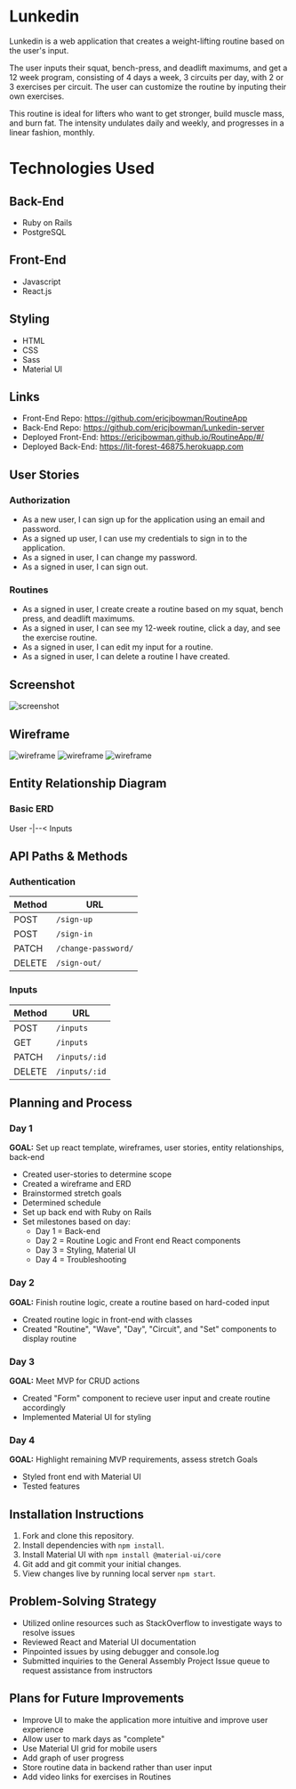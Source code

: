 # **Lunkedin**

Lunkedin is a web application that creates a weight-lifting routine based on the user's input.

The user inputs their squat, bench-press, and deadlift maximums, and get a
12 week program, consisting of 4 days a week, 3 circuits per day, with 2 or 3 exercises per circuit.
The user can customize the routine by inputing their own exercises.

This routine is ideal for lifters who want to get stronger, build muscle mass, and burn fat. The intensity undulates daily and weekly, and progresses in a linear fashion, monthly.

**Technologies Used**
===

Back-End
---
- Ruby on Rails
- PostgreSQL

Front-End
---
- Javascript
- React.js


Styling
---
- HTML
- CSS
- Sass
- Material UI


Links
---
* Front-End Repo: https://github.com/ericjbowman/RoutineApp
* Back-End Repo: https://github.com/ericjbowman/Lunkedin-server
* Deployed Front-End: https://ericjbowman.github.io/RoutineApp/#/
* Deployed Back-End: https://lit-forest-46875.herokuapp.com

User Stories
------

### Authorization
* As a new user, I can sign up for the application using an email and password.
* As a signed up user, I can use my credentials to sign in to the application.
* As a signed in user, I can change my password.
* As a signed in user, I can sign out.

### Routines
* As a signed in user, I create create a routine based on my squat, bench press, and deadlift maximums.
* As a signed in user, I can see my 12-week routine, click a day, and see the exercise routine.
* As a signed in user, I can edit my input for a routine.
* As a signed in user, I can delete a routine I have created.

Screenshot
------
![screenshot](https://i.imgur.com/IY9yqMM.png)

Wireframe
------
![wireframe](https://i.imgur.com/RGin49m.png)
![wireframe](https://i.imgur.com/4AdK2Yg.png)
![wireframe](https://i.imgur.com/0kcSJNc.png)

Entity Relationship Diagram
------
### Basic ERD
User -|--< Inputs

API Paths & Methods
------
### Authentication

| Method | URL
|--------|------------------------
| POST   | `/sign-up`
| POST   | `/sign-in`
| PATCH  | `/change-password/`
| DELETE | `/sign-out/`

### Inputs

| Method   | URL
|--------|------------------------
| POST   | `/inputs`
| GET    | `/inputs`
| PATCH  | `/inputs/:id`
| DELETE | `/inputs/:id`

Planning and Process
------

### Day 1
**GOAL:** Set up react template, wireframes, user stories, entity relationships, back-end
* Created user-stories to determine scope
* Created a wireframe and ERD
* Brainstormed stretch goals
* Determined schedule
* Set up back end with Ruby on Rails
* Set milestones based on day:
  - Day 1 = Back-end
  - Day 2 = Routine Logic and Front end React components
  - Day 3 = Styling, Material UI
  - Day 4 = Troubleshooting

### Day 2
**GOAL:** Finish routine logic, create a routine based on hard-coded input
* Created routine logic in front-end with classes
* Created "Routine", "Wave", "Day", "Circuit", and "Set" components to display routine

### Day 3
**GOAL:** Meet MVP for CRUD actions
* Created "Form" component to recieve user input and create routine accordingly
* Implemented Material UI for styling

### Day 4
**GOAL:** Highlight remaining MVP requirements, assess stretch Goals
* Styled front end with Material UI
* Tested features

Installation Instructions
------

1. Fork and clone this repository.
2. Install dependencies with `npm install`.
3. Install Material UI with `npm install @material-ui/core`
4. Git add and git commit your initial changes.
5. View changes live by running local server `npm start`.

Problem-Solving Strategy
------

* Utilized online resources such as StackOverflow to investigate ways to resolve issues
* Reviewed React and Material UI documentation
* Pinpointed issues by using debugger and console.log
* Submitted inquiries to the General Assembly Project Issue queue to request assistance from instructors

Plans for Future Improvements
------
* Improve UI to make the application more intuitive and improve user experience
* Allow user to mark days as "complete"
* Use Material UI grid for mobile users
* Add graph of user progress
* Store routine data in backend rather than user input
* Add video links for exercises in Routines
